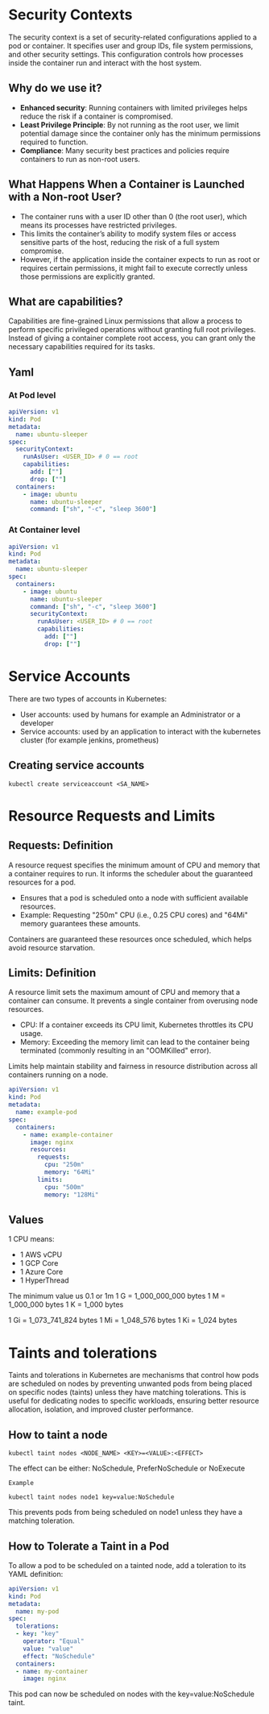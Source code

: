 # Security Contexts

The security context is a set of security-related configurations applied to a pod or container. It specifies user and group IDs, file system permissions, and other security settings. This configuration controls how processes inside the container run and interact with the host system.

## Why do we use it?

- **Enhanced security**: Running containers with limited privileges helps reduce the risk if a container is compromised.
- **Least Privilege Principle**: By not running as the root user, we limit potential damage since the container only has the minimum permissions required to function.
- **Compliance**: Many security best practices and policies require containers to run as non-root users.

## What Happens When a Container is Launched with a Non-root User?

- The container runs with a user ID other than 0 (the root user), which means its processes have restricted privileges.
- This limits the container’s ability to modify system files or access sensitive parts of the host, reducing the risk of a full system compromise.
- However, if the application inside the container expects to run as root or requires certain permissions, it might fail to execute correctly unless those permissions are explicitly granted.

## What are capabilities?

Capabilities are fine-grained Linux permissions that allow a process to perform specific privileged operations without granting full root privileges. Instead of giving a container complete root access, you can grant only the necessary capabilities required for its tasks.

## Yaml

### At Pod level

```yaml
apiVersion: v1
kind: Pod
metadata:
  name: ubuntu-sleeper
spec:
  securityContext:
    runAsUser: <USER_ID> # 0 == root
    capabilities:
      add: [""]
      drop: [""]
  containers:
    - image: ubuntu
      name: ubuntu-sleeper
      command: ["sh", "-c", "sleep 3600"]
```

### At Container level

```yaml
apiVersion: v1
kind: Pod
metadata:
  name: ubuntu-sleeper
spec:
  containers:
    - image: ubuntu
      name: ubuntu-sleeper
      command: ["sh", "-c", "sleep 3600"]
      securityContext:
        runAsUser: <USER_ID> # 0 == root
        capabilities:
          add: [""]
          drop: [""]
```

# Service Accounts

There are two types of accounts in Kubernetes:

- User accounts: used by humans for example an Administrator or a developer
- Service accounts: used by an application to interact with the kubernetes cluster (for example jenkins, prometheus)

## Creating service accounts

```shell
kubectl create serviceaccount <SA_NAME>
```

# Resource Requests and Limits

## Requests: Definition

A resource request specifies the minimum amount of CPU and memory that a container requires to run. It informs the scheduler about the guaranteed resources for a pod.

- Ensures that a pod is scheduled onto a node with sufficient available resources.
- Example: Requesting "250m" CPU (i.e., 0.25 CPU cores) and "64Mi" memory guarantees these amounts.

Containers are guaranteed these resources once scheduled, which helps avoid resource starvation.

## Limits: Definition

A resource limit sets the maximum amount of CPU and memory that a container can consume. It prevents a single container from overusing node resources.

- CPU: If a container exceeds its CPU limit, Kubernetes throttles its CPU usage.
- Memory: Exceeding the memory limit can lead to the container being terminated (commonly resulting in an "OOMKilled" error).

Limits help maintain stability and fairness in resource distribution across all containers running on a node.

```yaml
apiVersion: v1
kind: Pod
metadata:
  name: example-pod
spec:
  containers:
    - name: example-container
      image: nginx
      resources:
        requests:
          cpu: "250m"
          memory: "64Mi"
        limits:
          cpu: "500m"
          memory: "128Mi"
```

## Values

1 CPU means:

- 1 AWS vCPU
- 1 GCP Core
- 1 Azure Core
- 1 HyperThread

The minimum value us 0.1 or 1m
1 G = 1_000_000_000 bytes
1 M = 1_000_000 bytes
1 K = 1_000 bytes

1 Gi = 1_073_741_824 bytes
1 Mi = 1_048_576 bytes
1 Ki = 1_024 bytes

# Taints and tolerations

Taints and tolerations in Kubernetes are mechanisms that control how pods are scheduled on nodes by preventing unwanted pods from being placed on specific nodes (taints) unless they have matching tolerations. This is useful for dedicating nodes to specific workloads, ensuring better resource allocation, isolation, and improved cluster performance.

## How to taint a node

```shell
kubectl taint nodes <NODE_NAME> <KEY>=<VALUE>:<EFFECT>
```

The effect can be either: NoSchedule, PreferNoSchedule or NoExecute

`Example`
```shell
kubectl taint nodes node1 key=value:NoSchedule
```

This prevents pods from being scheduled on node1 unless they have a matching toleration.


## How to Tolerate a Taint in a Pod

To allow a pod to be scheduled on a tainted node, add a toleration to its YAML definition:

```yaml
apiVersion: v1
kind: Pod
metadata:
  name: my-pod
spec:
  tolerations:
  - key: "key"
    operator: "Equal"
    value: "value"
    effect: "NoSchedule"
  containers:
  - name: my-container
    image: nginx
```
This pod can now be scheduled on nodes with the key=value:NoSchedule taint.